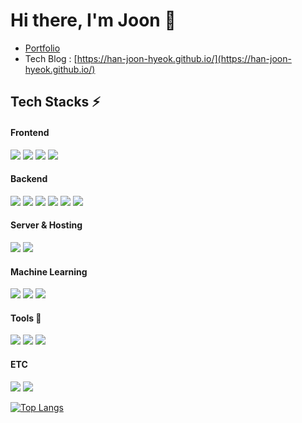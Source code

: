 <h1> Hi there, I'm Joon 👋 </h1>

- [Portfolio](https://bold-monday-4bf.notion.site/Frontend-Developer-f51615aa76d340bc874521c6b4e70e80)
- Tech Blog : [https://han-joon-hyeok.github.io/](https://han-joon-hyeok.github.io/)

## Tech Stacks ⚡

<h4> Frontend </h4>
<p>
  <img src="https://img.shields.io/badge/-HTML5-E34F26?style=flat-square&logo=HTML5&logoColor=white"/>
  <img src="https://img.shields.io/badge/-CSS3-1572B6?style=flat-square&logo=CSS3&logoColor=white"/>
  <img src="https://img.shields.io/badge/-Javascript-F7DF1E?style=flat-square&logo=Javascript&logoColor=white"/>
  <img src="https://img.shields.io/badge/-React-61DAFB?style=flat-square&logo=react&logoColor=white"/>
</p>

<h4> Backend </h4>

<p>
  <img src="https://img.shields.io/badge/-Python-3776AB?style=flat-square&logo=python&logoColor=white"/>
  <img src="https://img.shields.io/badge/-Django-092E20?style=flat-square&logo=django&logoColor=white"/>
  <img src="https://img.shields.io/badge/-Java-007396?style=flat-square&logo=java&logoColor=white"/>
  <img src="https://img.shields.io/badge/-Node.js-339933?style=flat-square&logo=node.js&logoColor=white"/>
  <img src="https://img.shields.io/badge/-MySQL-4479A1?style=flat-square&logo=MySQL&logoColor=white"/>
  <img src="https://img.shields.io/badge/-MongoDB-47A248?style=flat-square&logo=MongoDB&logoColor=white"/>
</p>

<h4> Server & Hosting </h4>
<p>
  <img src="https://img.shields.io/badge/-Apache Tomcat-F8DC75?style=flat-square&logo=Apache%20Tomcat&logoColor=black"/>
  <img src="https://img.shields.io/badge/-Heroku-430098?style=flat-square&logo=Heroku&logoColor=white"/>
</p>

<h4> Machine Learning </h4>
<p>
  <img src="https://img.shields.io/badge/-Jupyter-F37626?style=flat-square&logo=jupyter&logoColor=white"/>
  <img src="https://img.shields.io/badge/Pandas%20-%23150458.svg?&style=flat-square&logo=pandas&logoColor=white" />
  <img src="https://img.shields.io/badge/Numpy%20-%23013243.svg?&style=flat-square&logo=numpy&logoColor=white" />
</p>

<h4> Tools 🔨 </h4>
<p>
  <img src="https://img.shields.io/badge/-Visual Studio Code-007ACC?style=flat-square&logo=Visual%20Studio%20Code&logoColor=white"/>
  <img src="https://img.shields.io/badge/-Git-F05032?style=flat-square&logo=git&logoColor=white"/>
  <img src="https://img.shields.io/badge/-Adobe XD-FF26BE?style=flat-square&logo=Adobe%20XD&logoColor=white"/>
</p>

<h4> ETC </h4>

<p>
  <img src="https://img.shields.io/badge/-C++-00599C?style=flat-square&logo=c%2b%2b&logoColor=white"/>
  <img src="https://img.shields.io/badge/c%23%20-%23239120.svg?&style=flat-square&logo=c-sharp&logoColor=white"/>
</p>

[![Top Langs](https://github-readme-stats.vercel.app/api/top-langs/?username=Han-Joon-Hyeok&layout=compact)](https://github.com/anuraghazra/github-readme-stats)

<!--
**Han-Joon-Hyeok/Han-Joon-Hyeok** is a ✨ _special_ ✨ repository because its `README.md` (this file) appears on your GitHub profile.

Here are some ideas to get you started:

- 🔭 I’m currently working on ...
- 🌱 I’m currently learning ...
- 👯 I’m looking to collaborate on ...
- 🤔 I’m looking for help with ...
- 💬 Ask me about ...
- 📫 How to reach me: ...
- 😄 Pronouns: ...
- ⚡ Fun fact: ...
-->

<!--

Reference Sites

- README.md Reference
  - https://github.com/abhisheknaiidu/awesome-github-profile-readme
  - https://metleeha.tistory.com/entry/깃헙-프로필-꾸미기

- Markdown Badges
  - https://github.com/Ileriayo/markdown-badges
  - https://simpleicons.org/

-->

